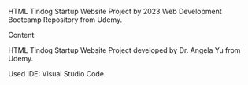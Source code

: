 HTML Tindog Startup Website Project by 2023 Web Development Bootcamp Repository from Udemy.

Content:

HTML Tindog Startup Website Project developed by Dr. Angela Yu from Udemy.

Used IDE: Visual Studio Code.
